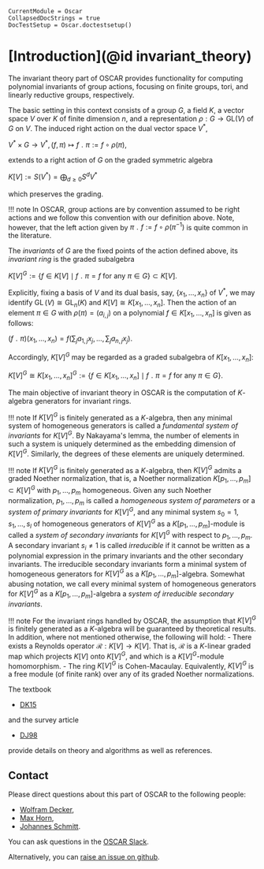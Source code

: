 ```@meta
CurrentModule = Oscar
CollapsedDocStrings = true
DocTestSetup = Oscar.doctestsetup()
```

# [Introduction](@id invariant_theory)

The invariant theory part of OSCAR provides functionality for computing polynomial invariants
of group actions, focusing on finite groups, tori, and linearly reductive groups, respectively.

The basic setting in this context consists of a group $G$, a field $K$, a vector space
$V$ over $K$ of finite dimension $n,$ and  a representation $\rho: G \to \text{GL}(V)$ of $G$ on $V$.
The induced right action on the dual vector space $V^\ast$,

$V^\ast  \times G \to V^\ast, (f, \pi)\mapsto f \;\!   . \;\! \pi  := f\circ \rho(\pi),$

extends to a right action of $G$ on the graded symmetric algebra

$K[V]:=S(V^*)=\bigoplus_{d\geq 0} S^d V^*$

which preserves the grading.

!!! note
    In OSCAR, group actions are by convention assumed to be right actions and we follow this convention with our definition above.
    Note, however, that the left action given by $\pi \;\!   . \;\! f :=  f \circ \rho(\pi^{-1})$ is quite common in the literature.
	
The *invariants* of $G$ are the fixed points of the action defined above, its *invariant ring* is the graded subalgebra

$K[V]^G:=\{f\in K[V] \mid f \;\!   . \;\! \pi =f {\text { for any }} \pi\in G\} \subset K[V].$

Explicitly, fixing a basis of $V$ and its dual basis, say, $\{x_1, \dots, x_n\}$ of $V^*$,
we may identify $\operatorname{GL}(V) \cong \operatorname{GL}_n(K)$ and $K[V]\cong K[x_1, \dots, x_n]$.
Then the action of an element $\pi \in G$ with $\rho(\pi) = (a_{i, j})$ on a polynomial $f\in K[x_1,\dots, x_n]$ is given as follows:

$(f \;\!   . \;\! \pi)  (x_1, \dots, x_n) = f\bigl(\sum_j a_{1, j}x_j, \dots, \sum_j a_{n, j}x_j\bigr).$

Accordingly, $K[V]^G$ may be regarded as a graded subalgebra of $K[x_1, \dots, x_n]$:

$K[V]^G \cong K[x_1, \dots, x_n]^G :=\{f\in K[x_1, \dots, x_n] \mid f \;\!   . \;\! \pi =f {\text { for any }} \pi\in G\}.$

The main objective of invariant theory in OSCAR is the computation of $K$-algebra generators for invariant rings.

!!! note
    If $K[V]^G$ is finitely generated as a $K$-algebra, then any minimal system of homogeneous generators is called a *fundamental system of invariants* for $K[V]^G$. By Nakayama's lemma, the number of elements in such a system is uniquely determined as the embedding dimension of $K[V]^G$. Similarly, the degrees of these elements are uniquely determined.

!!! note
    If $K[V]^G$ is finitely generated as a $K$-algebra, then $K[V]^G$ admits a graded Noether normalization, that is, a Noether normalization $K[p_1, \dots, p_m] \subset K[V]^G$ with $p_1, \dots, p_m$ homogeneous. Given any such Noether normalization, $p_1, \dots, p_m$ is called a *homogeneous system of parameters* or a *system of primary invariants* for $K[V]^G$, and  any minimal system $s_0=1, s_1,\dots, s_l$ of homogeneous generators of $K[V]^G$ as a $K[p_1, \dots, p_m]$-module is called a *system of secondary invariants* for $K[V]^G$ with respect to $p_1, \dots, p_m$. A secondary invariant $s_i\neq 1$ is called *irreducible* if it cannot be written as a polynomial expression in the primary invariants and the other secondary invariants. The  irreducible secondary invariants form a minimal system of homogeneous generators for $K[V]^G$ as a $K[p_1, \dots, p_m]$-algebra. Somewhat abusing notation, we call every minimal system of homogeneous generators for $K[V]^G$ as a $K[p_1, \dots, p_m]$-algebra a *system of irreducible secondary invariants*.


!!! note
    For the invariant rings handled by OSCAR, the assumption that $K[V]^G$ is finitely generated as a $K$-algebra will be guaranteed by theoretical results. In addition, where not mentioned otherwise, the following will hold:
    - There exists a Reynolds operator $\mathcal R: K[V] \to K[V]$. That is, $\mathcal R$ is a $K$-linear graded map which projects $K[V]$ onto $K[V]^G$, and which is a $K[V]^G$-module homomorphism.
    - The ring $K[V]^G$ is Cohen-Macaulay. Equivalently, $K[V]^G$ is a free module (of finite rank) over any of its graded Noether normalizations.

The textbook

- [DK15](@cite)

and the survey article

- [DJ98](@cite)

provide details on theory and algorithms as well as references.


## Contact

Please direct questions about this part of OSCAR to the following people:
* [Wolfram Decker](https://math.rptu.de/en/wgs/agag/people/head/decker),
* [Max Horn](https://math.rptu.de/en/wgs/agag/people/head/prof-dr-max-horn),
* [Johannes Schmitt](https://joschmitt.eu/).

You can ask questions in the [OSCAR Slack](https://www.oscar-system.org/community/#slack).

Alternatively, you can [raise an issue on github](https://www.oscar-system.org/community/#how-to-report-issues).
